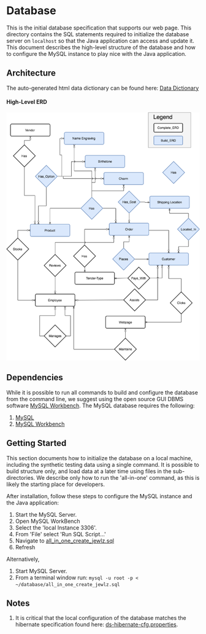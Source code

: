 # Database
This is the initial database specification that supports our web page. This directory contains the SQL statements required to initialize the database server on `localhost` so that the Java application can access and update it. This document describes the high-level structure of the database and how to configure the MySQL instance to play nice with the Java application.

## Architecture
The auto-generated html data dictionary can be found here: [Data Dictionary](http://htmlpreview.github.io/?https://github.com/KendraMBach/CIS556_Project/readmes/database/Data_Dictionary.html)

#### High-Level ERD
![ERD](ERD.png)

## Dependencies
While it is possible to run all commands to build and configure the database from the command line, we suggest using the open source GUI DBMS software [MySQL Workbench](https://dev.mysql.com/downloads/workbench/). The MySQL database requires the following:

1. [MySQL](https://dev.mysql.com/downloads/mysql/)
1. [MySQL Workbench](https://dev.mysql.com/downloads/workbench/)

## Getting Started
This section documents how to initialize the database on a local machine, including the synthetic testing data using a single command. It is possible to build structure only, and load data at a later time using files in the sub-directories. We describe only how to run the 'all-in-one' command, as this is likely the starting place for developers.

After installation, follow these steps to configure the MySQL instance and the Java application:

1. Start the MySQL Server.
1. Open MySQL WorkBench
1. Select the 'local Instance 3306'.
1. From 'File' select 'Run SQL Script...'
1. Navigate to [all_in_one_create_jewlz.sql](CIS556_Project/database/all_in_one_create_jewlz.sql)
1. Refresh

Alternatively,
1. Start MySQL Server.
1. From a terminal window run: `mysql -u root -p < ~/database/all_in_one_create_jewlz.sql`

## Notes
1. It is critical that the local configuration of the database matches the hibernate specification found here: [ds-hibernate-cfg.properties](SpringMVCAnnotationOnlineStore/src/main/resources/ds-hibernate-cfg.properties).
